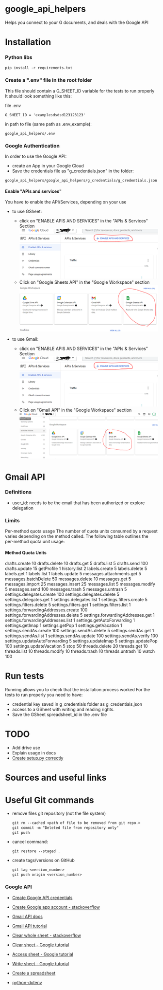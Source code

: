 google_api_helpers
===
Helps you connect to your G documents, and deals with the Google API

# Installation

### Python libs

```
pip install -r requirements.txt
```

### Create a ".env" file in the root folder

This file should contain a G_SHEET_ID variable for the tests to run properly
It should look something like this:

file .env

```
G_SHEET_ID = 'examplesdsdsd123123123'
```

in path to file (same path as .env_example):

```
google_api_helpers/.env
```

### Google Authentication

In order to use the Google API:

* create an App in your Google Cloud
* Save the credentials file as "g_credentials.json" in the folder:

```
google_api_helpers/google_api_helpers/g_credentials/g_credentials.json
```

#### Enable "APIs and services"

You have to enable the API/Services, depending on your use

* to use GSheet:
    * click on "ENABLE APIS AND SERVICES" in the "APIs & Services" Section
      ![alt-text](/README_pics/enable_apis.PNG "optional-title")
    * Click on "Google Sheets API" in the "Google Workspace" section
      ![alt-text](/README_pics/enable_gsheet_api.PNG "optional-title")

* to use Gmail:
    * click on "ENABLE APIS AND SERVICES" in the "APIs & Services" Section
      ![alt-text](/README_pics/enable_apis.PNG "optional-title")
    * Click on "Gmail API" in the "Google Workspace" section
      ![alt-text](/README_pics/enable_gmail_api.PNG "optional-title")

# Gmail API

### Definitions

* user_id: needs to be the email that has been authorized or explore delegation

### Limits

Per-method quota usage
The number of quota units consumed by a request varies depending on the method called. The following table outlines the
per-method quota unit usage:

#### Method	Quota Units

drafts.create 10
drafts.delete 10
drafts.get 5
drafts.list 5
drafts.send 100
drafts.update 15
getProfile 1
history.list 2
labels.create 5
labels.delete 5
labels.get 1
labels.list 1
labels.update 5
messages.attachments.get 5
messages.batchDelete 50
messages.delete 10
messages.get 5
messages.import 25
messages.insert 25
messages.list 5
messages.modify 5
messages.send 100
messages.trash 5
messages.untrash 5
settings.delegates.create 100
settings.delegates.delete 5
settings.delegates.get 1
settings.delegates.list 1
settings.filters.create 5
settings.filters.delete 5
settings.filters.get 1
settings.filters.list 1
settings.forwardingAddresses.create 100
settings.forwardingAddresses.delete 5
settings.forwardingAddresses.get 1
settings.forwardingAddresses.list 1
settings.getAutoForwarding 1
settings.getImap 1
settings.getPop 1
settings.getVacation 1
settings.sendAs.create 100
settings.sendAs.delete 5
settings.sendAs.get 1
settings.sendAs.list 1
settings.sendAs.update 100
settings.sendAs.verify 100
settings.updateAutoForwarding 5
settings.updateImap 5
settings.updatePop 100
settings.updateVacation 5
stop 50
threads.delete 20
threads.get 10
threads.list 10
threads.modify 10
threads.trash 10
threads.untrash 10
watch 100

# Run tests

Running allows you to check that the installation process worked
For the tests to run properly you need to have:

* credential key saved in g_credentials folder as g_credentials.json
* access to a GSheet with writing and reading rights.
* Save the GSheet spreadsheet_id in the .env file

# TODO

* Add drive use
* Explain usage in docs
* [Create setup.py correctly](https://setuptools.pypa.io/en/latest/setuptools.html#including-data-files)

# Sources and useful links

# Useful Git commands

* remove files git repository (not the file system)
    ```
    git rm --cached <path of file to be removed from git repo.>
    git commit -m "Deleted file from repository only"
    git push
    ```
* cancel command:
    ```
    git restore --staged .
    ```
* create tags/versions on GitHub
    ```
    git tag <version_number>
    git push origin <version_number>

    ```
  
### Google API

* [Create Google API credentials](https://console.cloud.google.com/flows/enableapi?apiid=sheets.googleapis.com
  )
* [Create Google app account - stackoverflow](https://stackoverflow.com/questions/74839142/google-sheet-api-request-had-insufficient-authentication-scopes/74956230#74956230)
* [Gmail API docs](https://developers.google.com/gmail/api/quickstart/python)
* [Gmail API tutorial](https://skillshats.com/blogs/send-and-read-emails-with-gmail-api/)
* [Clear whole sheet - stackoverflow](https://stackoverflow.com/questions/58293066/using-python-to-clear-all-the-cell-values-in-google-sheet-before-adding-data/76023704#76023704)
* [Clear sheet - Google tutorial](https://developers.google.com/sheets/api/reference/rest/v4/spreadsheets.values/clear)
* [Access sheet - Google tutorial](https://developers.google.com/sheets/api/quickstart/python)
* [Write sheet - Google tutorial](https://developers.google.com/sheets/api/guides/values)
* [Create a spreadsheet](https://developers.google.com/sheets/api/guides/create)

* [python-dotenv](https://pypi.org/project/python-dotenv/)

